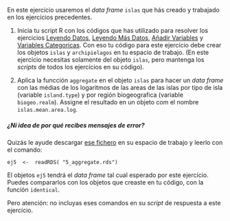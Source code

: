 En este ejercicio usaremos el  *data frame* `islas` que hás creado y trabajado en los ejercícios precedentes. 

1. Inicia tu script R con los códigos que has utilizado para resolver los ejercicios [Leyendo Datos](http://notar.ib.usp.br/exercicio/128), [Leyendo Más Datos](http://notar.ib.usp.br/exercicio/130), [Añadir Variables](http://notar.ib.usp.br/exercicio/131) y [Variables Categoricas](http://notar.ib.usp.br/exercicio/132). Con eso tu código para este ejercício debe crear los objetos `islas` y `archipielagos` en tu espacio de trabajo. (En este ejercício necesitas solamente del objeto `islas`, pero mantenga los *scripts* de todos los ejercícios en su código).

2. Aplica la funcción `aggregate` en el objeto `islas` para hacer un *data frame* con las médias de los logaritmos de las areas de las islas por tipo de isla (variable  `island.type`) y por región biogeografica (variable `biogeo.realm`). Assigne el resultado en un objeto com el nombre `islas.mean.area.log`.

##### ¿Ni idea de por qué recibes mensajes de error? 

Quizás le ayude descargar [ese fichero](https://github.com/piLaboratory/R_UNMSM/raw/refs/heads/master/notaR/5_aggregate.rds)  en su espacio de trabajo y leerlo con el comando:

`ej5  <-  readRDS( "5_aggregate.rds")` 

El objetos `ej5` tendrá el *data frame* tal cual esperado por este ejercício. Puedes compararlos con los objetos que creaste en tu código, con la función `identical`. 

Pero atención: no incluyas eses comandos en su *script* de respuesta a este ejercício.
